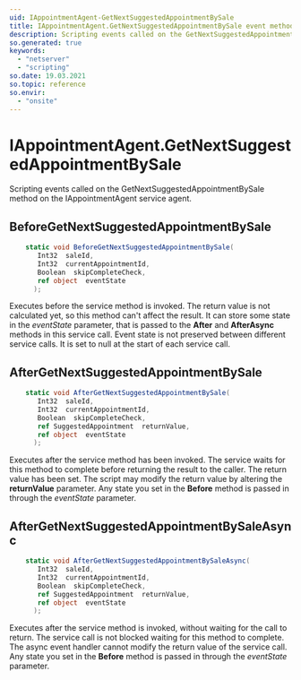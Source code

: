 ```yaml
---
uid: IAppointmentAgent-GetNextSuggestedAppointmentBySale
title: IAppointmentAgent.GetNextSuggestedAppointmentBySale event method
description: Scripting events called on the GetNextSuggestedAppointmentBySale method on the IAppointmentAgent service agent.
so.generated: true
keywords:
  - "netserver"
  - "scripting"
so.date: 19.03.2021
so.topic: reference
so.envir:
  - "onsite"
---
```

# IAppointmentAgent.GetNextSuggestedAppointmentBySale

Scripting events called on the <see cref='M:SuperOffice.CRM.Services.IAppointmentAgent.GetNextSuggestedAppointmentBySale'>GetNextSuggestedAppointmentBySale</see> method on the <see cref='IAppointmentAgent'>IAppointmentAgent</see>  service agent.

## BeforeGetNextSuggestedAppointmentBySale
```cs
    static void BeforeGetNextSuggestedAppointmentBySale(
       Int32  saleId,
       Int32  currentAppointmentId,
       Boolean  skipCompleteCheck,
       ref object  eventState
      );
```
Executes before the service method is invoked.
The return value is not calculated yet, so this method can't affect the result.
It can store some state in the *eventState* parameter, that is passed to the **After** and **AfterAsync** methods in this service call.
Event state is not preserved between different service calls. It is set to null at the start of each service call.
## AfterGetNextSuggestedAppointmentBySale
```cs
    static void AfterGetNextSuggestedAppointmentBySale(
       Int32  saleId,
       Int32  currentAppointmentId,
       Boolean  skipCompleteCheck,
       ref SuggestedAppointment  returnValue,
       ref object  eventState
      );
```
Executes after the service method has been invoked. The service waits for this method to complete before returning the result to the caller.
The return value has been set. The script may modify the return value by altering the **returnValue** parameter.
Any state you set in the **Before** method is passed in through the *eventState* parameter.
## AfterGetNextSuggestedAppointmentBySaleAsync
```cs
    static void AfterGetNextSuggestedAppointmentBySaleAsync(
       Int32  saleId,
       Int32  currentAppointmentId,
       Boolean  skipCompleteCheck,
       ref SuggestedAppointment  returnValue,
       ref object  eventState
      );
```
Executes after the service method is invoked, without waiting for the call to return.
The service call is not blocked waiting for this method to complete.
The async event handler cannot modify the return value of the service call.
Any state you set in the **Before** method is passed in through the *eventState* parameter.

